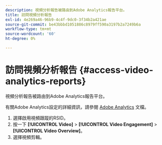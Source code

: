 ```yaml
---
description: 視頻分析報告被路由到Adobe Analytics報告平台。
title: 訪問視頻分析報告
exl-id: 4e269a46-96b9-4c4f-9dc0-3f34b2a421ae
source-git-commit: be43bbbd1051886c8979ff590a3197b2a7249b6a
workflow-type: tm+mt
source-wordcount: '60'
ht-degree: 0%

---
```


# 訪問視頻分析報告 {#access-video-analytics-reports}

視頻分析報告被路由到Adobe Analytics報告平台。

有關Adobe Analytics設定的詳細資訊，請參閱 [Adobe Analytics](https://microsite.omniture.com/t2/help/en_US/reference/) 文檔。
1. 選擇啟用視頻跟蹤的RSID。
1. 按一下 **[!UICONTROL Video]** > **[!UICONTROL Video Engagement]** > **[!UICONTROL Video Overview]**。
1. 選擇視頻剪輯。

